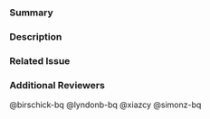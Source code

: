 ### Summary

<!--- General summary / title -->

### Description

<!--- Details of what you changed -->

### Related Issue

<!--- Link to issue where this is tracked -->

### Additional Reviewers
@birschick-bq
@lyndonb-bq
@xiazcy
@simonz-bq
